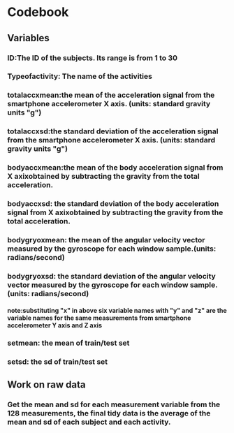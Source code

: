 # Codebook
## Variables
### ID:The ID of the subjects. Its range is from 1 to 30
### Typeofactivity: The name of the activities
### totalaccxmean:the mean of the acceleration signal from the smartphone accelerometer X axis. (units: standard gravity units "g")
### totalaccxsd:the standard deviation of the acceleration signal from the smartphone accelerometer X axis. (units: standard gravity units "g")
### bodyaccxmean:the mean of the body acceleration signal from X axixobtained by subtracting the gravity from the total acceleration.
### bodyaccxsd: the standard deviation of the body acceleration signal from X axixobtained by subtracting the gravity from the total acceleration.
### bodygryoxmean: the mean of the angular velocity vector measured by the gyroscope for each window sample.(units: radians/second)
### bodygryoxsd: the standard deviation of the angular velocity vector measured by the gyroscope for each window sample.(units: radians/second)
#### note:substituting "x" in above six variable names with "y" and "z" are the variable names for the same measurements from smartphone accelerometer Y axis and Z axis
### setmean: the mean of train/test set
### setsd: the sd of train/test set

## Work on raw data
### Get the mean and sd for each measurement variable from the 128 measurements, the final tidy data is the average of the mean and sd of each subject and each activity.
